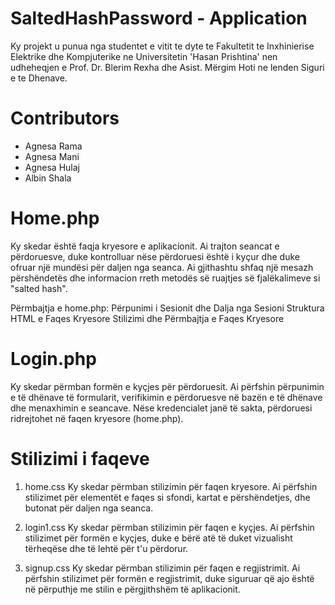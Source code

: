 # SaltedHashPassword - Application
Ky projekt u punua nga studentet e vitit te dyte te Fakultetit te Inxhinierise Elektrike dhe Kompjuterike ne Universitetin 'Hasan Prishtina' nen udheheqjen e Prof. Dr. Blerim Rexha dhe Asist. Mërgim Hoti ne lenden Siguri e te Dhenave.
# Contributors
* Agnesa Rama
* Agnesa Mani
* Agnesa Hulaj
* Albin Shala

# Home.php
Ky skedar është faqja kryesore e aplikacionit. Ai trajton seancat e përdoruesve, duke kontrolluar nëse përdoruesi është i kyçur dhe duke ofruar një mundësi për daljen nga seanca. Ai gjithashtu shfaq një mesazh përshëndetës dhe informacion rreth metodës së ruajtjes së fjalëkalimeve si "salted hash".

Përmbajtja e home.php:
Përpunimi i Sesionit dhe Dalja nga Sesioni
Struktura HTML e Faqes Kryesore
Stilizimi dhe Përmbajtja e Faqes Kryesore

# Login.php
Ky skedar përmban formën e kyçjes për përdoruesit. Ai përfshin përpunimin e të dhënave të formularit, verifikimin e përdoruesve në bazën e të dhënave dhe menaxhimin e seancave. Nëse kredencialet janë të sakta, përdoruesi ridrejtohet në faqen kryesore (home.php).

# Stilizimi i faqeve

1. home.css
Ky skedar përmban stilizimin për faqen kryesore. Ai përfshin stilizimet për elementët e faqes si sfondi, kartat e përshëndetjes, dhe butonat për daljen nga seanca.

2. login1.css
Ky skedar përmban stilizimin për faqen e kyçjes. Ai përfshin stilizimet për formën e kyçjes, duke e bërë atë të duket vizualisht tërheqëse dhe të lehtë për t'u përdorur.

3. signup.css
Ky skedar përmban stilizimin për faqen e regjistrimit. Ai përfshin stilizimet për formën e regjistrimit, duke siguruar që ajo është në përputhje me stilin e përgjithshëm të aplikacionit.


